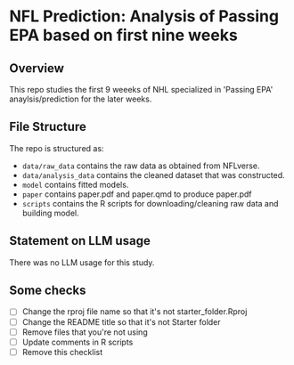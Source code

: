 # NFL Prediction: Analysis of Passing EPA based on first nine weeks

## Overview

This repo studies the first 9 weeeks of NHL specialized in 'Passing EPA' anaylsis/prediction for the later weeks.

## File Structure

The repo is structured as:

-   `data/raw_data` contains the raw data as obtained from NFLverse.
-   `data/analysis_data` contains the cleaned dataset that was constructed.
-   `model` contains fitted models. 
-   `paper` contains paper.pdf and paper.qmd to produce paper.pdf
-   `scripts` contains the R scripts for downloading/cleaning raw data and building model.


## Statement on LLM usage

There was no LLM usage for this study.

## Some checks

- [ ] Change the rproj file name so that it's not starter_folder.Rproj
- [ ] Change the README title so that it's not Starter folder
- [ ] Remove files that you're not using
- [ ] Update comments in R scripts
- [ ] Remove this checklist
